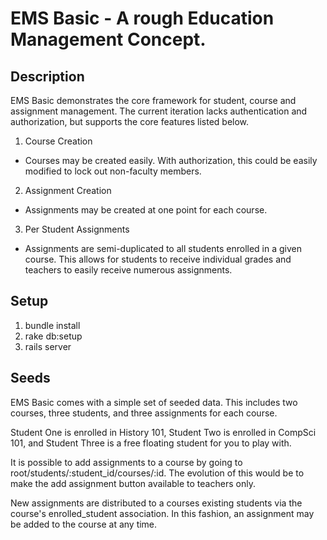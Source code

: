 # EMS Basic - A rough Education Management Concept.

## Description
EMS Basic demonstrates the core framework for student, course and assignment management. The current iteration lacks authentication and authorization, but supports the core features listed below.

1. Course Creation
 - Courses may be created easily. With authorization, this could be easily modified to lock out non-faculty members.
2. Assignment Creation
 - Assignments may be created at one point for each course.
3. Per Student Assignments
 - Assignments are semi-duplicated to all students enrolled in a given course. This allows for students to receive individual grades and teachers to easily receive numerous assignments.


## Setup
1. bundle install
2. rake db:setup
3. rails server

## Seeds
EMS Basic comes with a simple set of seeded data. This includes two courses, three students, and three assignments for each course.

Student One is enrolled in History 101, Student Two is enrolled in CompSci 101, and Student Three is a free floating student for you to play with.

It is possible to add assignments to a course by going to root/students/:student_id/courses/:id. The evolution of this would be to make the add assignment button available to teachers only.

New assignments are distributed to a courses existing students via the course's enrolled_student association. In this fashion, an assignment may be added to the course at any time.